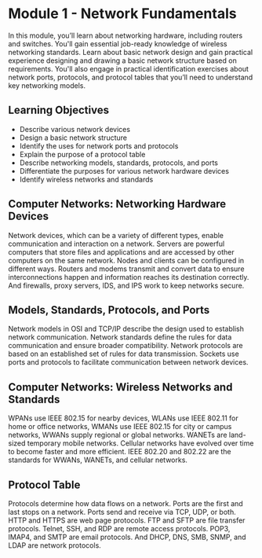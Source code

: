 # Module 1 - Network Fundamentals
In this module, you’ll learn about networking hardware, including routers and switches. You'll gain essential job-ready knowledge of wireless networking standards. Learn about basic network design and gain practical experience designing and drawing a basic network structure based on requirements. You'll also engage in practical identification exercises about network ports, protocols, and protocol tables that you’ll need to understand key networking models.

## Learning Objectives
- Describe various network devices
- Design a basic network structure
- Identify the uses for network ports and protocols
- Explain the purpose of a protocol table
- Describe networking models, standards, protocols, and ports
- Differentiate the purposes for various network hardware devices
- Identify wireless networks and standards

## Computer Networks: Networking Hardware Devices
Network devices, which can be a variety of different types, enable communication and interaction on a network. Servers are powerful computers that store files and applications and are accessed by other computers on the same network. Nodes and clients can be configured in different ways. Routers and modems transmit and convert data to ensure interconnections happen and information reaches its destination correctly. And firewalls, proxy servers, IDS, and IPS work to keep networks secure. 

## Models, Standards, Protocols, and Ports
Network models in OSI and TCP/IP describe the design used to establish network communication. Network standards define the rules for data communication and ensure broader compatibility. Network protocols are based on an established set of rules for data transmission. Sockets use ports and protocols to facilitate communication between network devices.

## Computer Networks: Wireless Networks and Standards
WPANs use IEEE 802.15 for nearby devices, WLANs use IEEE 802.11 for home or office networks, WMANs use IEEE 802.15 for city or campus networks, WWANs supply regional or global networks. WANETs are land-sized temporary mobile networks. Cellular networks have evolved over time to become faster and more efficient. IEEE 802.20 and 802.22 are the standards for WWANs, WANETs, and cellular networks.

## Protocol Table
Protocols determine how data flows on a network. Ports are the first and last stops on a network. Ports send and receive via TCP, UDP, or both. HTTP and HTTPS are web page protocols.
FTP and SFTP are file transfer protocols. Telnet, SSH, and RDP are remote access protocols. POP3, IMAP4, and SMTP are email protocols. And DHCP, DNS, SMB, SNMP, and LDAP are network protocols.

